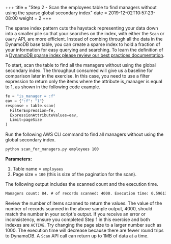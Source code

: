 +++
title = "Step 2 - Scan the employees table to find managers without using the sparse global secondary index"
date = 2019-12-02T10:57:23-08:00
weight = 2
+++

The sparse index pattern cuts the haystack representing your data down into a smaller pile so that your searches on the index, with either the `Scan` or `Query` API, are more efficient. Instead of combing through all the data in the DynamoDB base table, you can create a sparse index to hold a fraction of your information for easy querying and searching. To learn the definition of a [DynamoDB sparse index please review our best practices documentation](https://docs.aws.amazon.com/amazondynamodb/latest/developerguide/bp-indexes-general-sparse-indexes.html).

To start, scan the table to find all the managers without using the global secondary index. The throughput consumed will give us a baseline for comparison later in the exercise. In this case, you need to use a filter expression to return only the items where the attribute is_manager is equal to 1, as shown in the following code example.
```py
fe = "is_manager = :f"
eav = {":f": "1"}
response = table.scan(
  FilterExpression=fe,
  ExpressionAttributeValues=eav,
  Limit=pageSize
)
```
Run the following AWS CLI command to find all managers without using the global secondary index.
```bash
python scan_for_managers.py employees 100
```
**Parameters:**
1. Table name = `employees`
1. Page size = `100` (this is size of the pagination for the scan).

The following output includes the scanned count and the execution time.
```txt
Managers count: 84. # of records scanned: 4000. Execution time: 0.596132993698 seconds
```
Review the number of items scanned to return the values. The value of the number of records scanned in the above sample output, 4000, should match the number in your script's output. If you receive an error or inconsistency, ensure you completed Step 1 in this exercise and both indexes are `ACTIVE`. Try changing the page size to a larger number such as 1000. The execution time will decrease because there are fewer round trips to DynamoDB. A `Scan` API call can return up to 1MB of data at a time.
